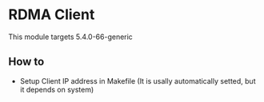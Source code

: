 # RDMA Client

This module targets 5.4.0-66-generic

## How to

* Setup Client IP address in Makefile (It is usally automatically setted, but it depends on system)

